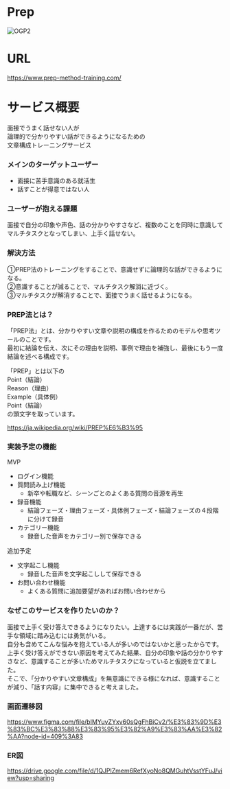 # **Prep**
![OGP2](https://user-images.githubusercontent.com/80795057/165907080-16634b03-942f-4470-a8d6-428cee507188.png)

# **URL**

https://www.prep-method-training.com/

# **サービス概要**

面接でうまく話せない人が  
論理的で分かりやすい話ができるようになるための  
文章構成トレーニングサービス  

### **メインのターゲットユーザー**

- 面接に苦手意識のある就活生
- 話すことが得意ではない人

### **ユーザーが抱える課題**

面接で自分の印象や声色、話の分かりやすさなど、複数のことを同時に意識してマルチタスクとなってしまい、上手く話せない。

### **解決方法**

①PREP法のトレーニングをすることで、意識せずに論理的な話ができるようになる。  
②意識することが減ることで、マルチタスク解消に近づく。  
③マルチタスクが解消することで、面接でうまく話せるようになる。  

### **PREP法とは？**

「PREP法」とは、分かりやすい文章や説明の構成を作るためのモデルや思考ツールのことです。  
最初に結論を伝え、次にその理由を説明、事例で理由を補強し、最後にもう一度結論を述べる構成です。

「PREP」とは以下の  
Point（結論）  
Reason（理由）  
Example（具体例）  
Point（結論）  
の頭文字を取っています。

https://ja.wikipedia.org/wiki/PREP%E6%B3%95

### **実装予定の機能**

MVP
- ログイン機能
- 質問読み上げ機能
    - 新卒や転職など、シーンごとのよくある質問の音源を再生
- 録音機能
    - 結論フェーズ・理由フェーズ・具体例フェーズ・結論フェーズの４段階に分けて録音
- カテゴリー機能
    - 録音した音声をカテゴリー別で保存できる

追加予定
- 文字起こし機能
    - 録音した音声を文字起こしして保存できる
- お問い合わせ機能
    - よくある質問に追加要望があればお問い合わせから

### **なぜこのサービスを作りたいのか？**

面接で上手く受け答えできるようになりたい。上達するには実践が一番だが、苦手な領域に踏み込むには勇気がいる。  
自分も含めてこんな悩みを抱えている人が多いのではないかと思ったからです。  
上手く受け答えができない原因を考えてみた結果、自分の印象や話の分かりやすさなど、意識することが多いためマルチタスクになっていると仮説を立てました。  
そこで、「分かりやすい文章構成」を無意識にできる様になれば、意識することが減り、「話す内容」に集中できると考えました。  

### **画面遷移図**

https://www.figma.com/file/bIMYuvZYxv60sQgFhBiCv2/%E3%83%9D%E3%83%BC%E3%83%88%E3%83%95%E3%82%A9%E3%83%AA%E3%82%AA?node-id=409%3A83

### **ER図**

https://drive.google.com/file/d/1QJPlZmem6RefXyoNo8QMGuhtVsstYFuJ/view?usp=sharing